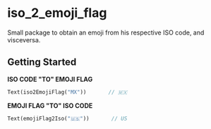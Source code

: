 # iso_2_emoji_flag

Small package to obtain an emoji from his respective ISO code, and visceversa.

## Getting Started

**ISO CODE "TO" EMOJI FLAG**
``` dart
Text(iso2EmojiFlag("MX"))       // 🇲🇽
```

**EMOJI FLAG "TO" ISO CODE**
``` dart
Text(emojiFlag2Iso("🇺🇸"))       // US
```
